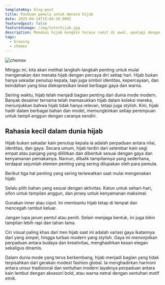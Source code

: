 ```yaml
---
templateKey: blog-post
title: Panduan pemula untuk menata hijab
date: 2025-04-14T15:04:10.000Z
featuredpost: false
featuredimage: /img/tutorhijab.jpg
description: Memakai hijab mungkin terasa rumit di awal, apalagi dengan banyaknya pilihan gaya dan bahan . Tapi begitu kamu menemukan gaya yang nyaman dan cocok, hijab akan menjadi bagian indah dari ekspresi diri yang membuatmu merasa percaya diri setiap hari.
tags:
  - brewing
  - chemex
---
```

![chemex](/img/tutorhijab.jpg)

Minggu ini, kita akan melihat langkah-langkah penting untuk mulai mengenakan dan menata hijab dengan percaya diri setiap hari. Hijab bukan hanya sekadar penutup kepala, tapi juga simbol identitas, kepercayaan, dan keindahan yang bisa diekspresikan lewat berbagai gaya dan warna.

Seiring waktu, hijab telah menjadi bagian penting dari dunia mode modern. Banyak desainer ternama telah memasukkan hijab dalam koleksi mereka, menunjukkan bahwa hijab tidak hanya relevan, tetapi juga stylish. Kini, hijab hadir dalam berbagai bahan dan model, memungkinkan setiap perempuan untuk tampil anggun dengan caranya sendiri.

## Rahasia kecil dalam dunia hijab

Hijab bukan sekadar kain penutup kepala ia adalah perpaduan antara nilai, identitas, dan gaya. Secara umum, hijab terdiri dari selembar kain segi empat atau panjang yang dililitkan dan dibentuk sesuai dengan gaya dan kenyamanan pemakainya. Namun, dibalik tampilannya yang sederhana, terdapat sejumlah elemen penting yang sering dilupakan oleh para pemula.

Berikut tiga hal penting yang sering terlewatkan saat mulai mengenakan hijab:

Selalu pilih bahan yang sesuai dengan aktivitas. Katun untuk sehari-hari, sifon untuk tampilan anggun, dan jersey untuk kenyamanan maksimal.

Gunakan inner atau ciput. Ini membantu hijab tetap di tempat dan mencegah rambut keluar.

Jangan lupa jarum pentul atau peniti. Selain menjaga bentuk, ini juga bikin tampilan lebih rapi dan tahan lama.

Ciri visual paling khas dari tren hijab saat ini adalah variasi gaya ikatannya dari yang simpel, hingga turban modern yang stylish. Gaya ini menonjolkan perpaduan antara budaya dan kreativitas, menghadirkan kesan elegan sekaligus dinamis.

Dalam dunia mode yang terus berkembang, hijab menjadi bagian yang tidak terpisahkan dari gerakan modest fashion global. Ia menghadirkan harmoni antara unsur tradisional dan sentuhan modern layaknya perpaduan antara kain lembut dengan aksesori bold, atau warna netral dengan sentuhan motif etnik.

